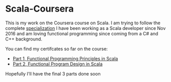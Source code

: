 # Scala-Coursera

This is my work on the Coursera course on Scala. I am trying to follow the complete [specialization](https://www.coursera.org/specializations/scala)
I have been working as a Scala developer since Nov 2016 and am loving functional programming since coming from a C# and C++ background.

You can find my certifcates so far on the course:
* [Part 1, Functional Programming Principles in Scala](https://www.coursera.org/account/accomplishments/records/8HNVL9B9FX4L)
* [Part 2, Functional Program Design in Scala](https://www.coursera.org/account/accomplishments/records/38VPPALFZ97N)

Hopefully I'll have the final 3 parts done soon